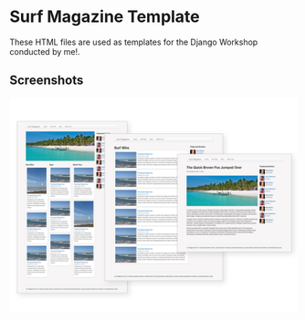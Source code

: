 # Surf Magazine Template

These HTML files are used as templates for the Django Workshop conducted by me!.

## Screenshots

![](./static/images/surf_mag_screenshots.png?raw=true)

